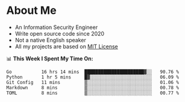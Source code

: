 # About Me

- An Information Security Engineer
- Write open source code since 2020
- Not a native English speaker
- All my projects are based on [MIT License](https://opensource.org/licenses/MIT)

📊 **This Week I Spent My Time On:**
<!--START_SECTION:waka-->
```text
Go           16 hrs 14 mins  ██████████████████████▓░░   90.76 % 
Python       1 hr 5 mins     █▓░░░░░░░░░░░░░░░░░░░░░░░   06.09 % 
Git Config   11 mins         ▒░░░░░░░░░░░░░░░░░░░░░░░░   01.06 % 
Markdown     8 mins          ▒░░░░░░░░░░░░░░░░░░░░░░░░   00.78 % 
TOML         8 mins          ▒░░░░░░░░░░░░░░░░░░░░░░░░   00.77 % 
```
<!--END_SECTION:waka-->

